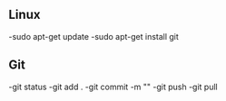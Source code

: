 ## Linux
-sudo apt-get update
-sudo apt-get install git

## Git
-git status
-git add .
-git commit -m ""
-git push
-git pull